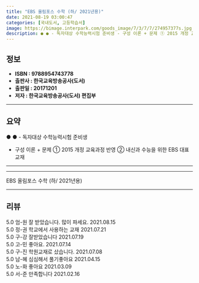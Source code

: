 ```yaml
---
title: "EBS 올림포스 수학 (하/ 2021년용)"
date: 2021-08-19 03:00:47
categories: [국내도서, 고등학습서]
image: https://bimage.interpark.com/goods_image/7/3/7/7/274957377s.jpg
description: ● ● - 독자대상 수학능력시험 준비생 - 구성 이론 + 문제 ① 2015 개정 교육과정 반영 ② 내신과 수능을 위한 EBS 대표 교재
---
```


## **정보**

- **ISBN : 9788954743778**
- **출판사 : 한국교육방송공사(도서)**
- **출판일 : 20171201**
- **저자 : 한국교육방송공사(도서) 편집부**

------



## **요약**

●  ●  - 독자대상  수학능력시험 준비생
- 구성  이론 + 문제
① 2015 개정 교육과정 반영
② 내신과 수능을 위한 EBS 대표 교재

------



------


EBS 올림포스 수학 (하/ 2021년용) 

------


## **리뷰** 

5.0 엄-원 잘 받았습니다. 많이 파세요. 2021.08.15 <br/>5.0 정-권 학교에서 사용하는 교재 2021.07.21 <br/>5.0 구-강 잘받았습니다 2021.07.19 <br/>5.0 고-민 좋아요. 2021.07.14 <br/>5.0 구-진 학원교재로 샀습니다. 2021.07.08 <br/>5.0 남-혜 심심해서 풀기좋아요 2021.04.15 <br/>5.0 노-화 좋아요 2021.03.09 <br/>5.0 서-준 만족합니다 2021.02.16 <br/>
